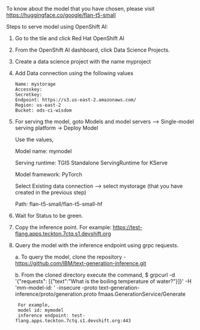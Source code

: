 To know about the model that you have chosen, please visit https://huggingface.co/google/flan-t5-small 

Steps to serve model using OpenShift AI:

1. Go to the tile and click Red Hat OpenShift AI
2. From the OpenShift AI dashboard, click Data Science Projects.
3. Create a data science project with the name myproject
4. Add Data connection using the following values
   
       Name: mystorage
       Accesskey: 
       Secretkey:
       Endpoint: https://s3.us-east-2.amazonaws.com/
       Region: us-east-2
       Bucket: ods-ci-wisdom
6. For serving the model, goto Models and model servers --> Single-model serving platform -> Deploy Model

     Use the values,

     Model name: mymodel

     Serving runtime: TGIS Standalone ServingRuntime for KServe

     Model framework: PyTorch

     Select Existing data connection --> select mystorage (that you have created in the previous step)

     Path: flan-t5-small/flan-t5-small-hf

7. Wait for Status to be green.
8. Copy the inference point. For example:  https://test-flang.apps.teckton.7ctq.s1.devshift.org
9. Query the model with the inference endpoint using grpc requests. 

    a. To query the model, clone the repository - https://github.com/IBM/text-generation-inference.git

    b. From the cloned directory execute the command,
        $ grpcurl -d  '{"requests": [{"text":"What is the boiling temperature of water?"}]}' -H 'mm-model-id: <model id>' -insecure -proto text-generation-inference/proto/generation.proto <inference endpoint> fmaas.GenerationService/Generate
     
        For example,
        model id: mymodel
        inference endpoint: test-flang.apps.teckton.7ctq.s1.devshift.org:443
